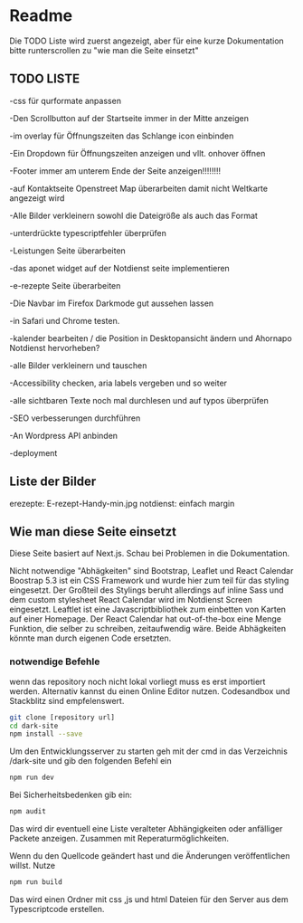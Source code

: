 # Readme
Die TODO Liste wird zuerst angezeigt, aber für eine kurze Dokumentation bitte runterscrollen zu "wie man die Seite einsetzt"

## TODO LISTE

-css für qurformate anpassen

-Den Scrollbutton auf der Startseite immer in der Mitte anzeigen

-im overlay für Öffnungszeiten das Schlange icon einbinden

-Ein Dropdown für Öffnungszeiten anzeigen und vllt. onhover öffnen

-Footer immer am unterem Ende der Seite anzeigen!!!!!!!!

-auf Kontaktseite Openstreet Map überarbeiten damit nicht Weltkarte angezeigt wird

-Alle Bilder verkleinern sowohl die Dateigröße als auch das Format

-unterdrückte typescriptfehler überprüfen

-Leistungen Seite überarbeiten

-das aponet widget auf der Notdienst seite implementieren

-e-rezepte Seite überarbeiten

-Die Navbar im Firefox Darkmode gut aussehen lassen

-in Safari und Chrome testen.

-kalender bearbeiten / die Position in Desktopansicht ändern und Ahornapo Notdienst hervorheben? 

-alle Bilder verkleinern und tauschen

-Accessibility checken, aria labels vergeben und so weiter

-alle sichtbaren Texte noch mal durchlesen und auf typos überprüfen

-SEO verbesserungen durchführen

-An Wordpress API anbinden

-deployment

## Liste der Bilder
erezepte: E-rezept-Handy-min.jpg 
notdienst: einfach margin

## Wie man diese Seite einsetzt

Diese Seite basiert auf Next.js. Schau bei Problemen in die Dokumentation.

Nicht notwendige "Abhägkeiten" sind Bootstrap, Leaflet und React Calendar
Boostrap 5.3 ist ein CSS Framework und wurde hier zum teil für das styling eingesetzt. Der Großteil des Stylings beruht allerdings auf inline Sass und dem custom stylesheet
React Calendar wird im Notdienst Screen eingesetzt. Leaftlet ist eine Javascriptbibliothek zum einbetten von Karten auf einer Homepage.  Der React Calendar hat out-of-the-box eine Menge Funktion, die selber zu schreiben, zeitaufwendig wäre.
Beide Abhägkeiten könnte man durch eigenen Code ersetzten.

### notwendige Befehle

wenn das repository noch nicht lokal vorliegt muss es erst importiert werden.
Alternativ kannst du einen Online Editor nutzen. Codesandbox und Stackblitz sind empfelenswert.

```sh
git clone [repository url]
cd dark-site
npm install --save
```

Um den Entwicklungsserver zu starten geh mit der cmd in das Verzeichnis /dark-site und gib den folgenden Befehl ein

```sh
npm run dev
```

Bei Sicherheitsbedenken gib ein:

```sh
npm audit
```

Das wird dir eventuell eine Liste veralteter Abhängigkeiten oder anfälliger Packete anzeigen. Zusammen mit Reperaturmöglichkeiten.

Wenn du den Quellcode geändert hast und die Änderungen veröffentlichen willst. Nutze

```sh
npm run build
```

Das wird einen Ordner mit css ,js und html Dateien für den Server aus dem Typescriptcode erstellen.
